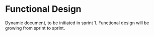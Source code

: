 # Functional Design

Dynamic document, to be initiated in sprint 1.
Functional design will be growing from sprint to sprint.
